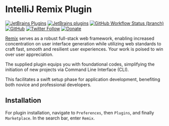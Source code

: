 # IntelliJ Remix Plugin

[![JetBrains Plugins](https://img.shields.io/jetbrains/plugin/v/18753-remix)](https://plugins.jetbrains.com/plugin/18753-remix)
[![JetBrains plugins](https://img.shields.io/jetbrains/plugin/d/18753-remix)](https://plugins.jetbrains.com/plugin/18753-remix/versions)
[![GitHub Workflow Status (branch)](https://img.shields.io/github/actions/workflow/status/KartanHQ/intellij-remix/build.yml?branch=master)](https://github.com/KartanHQ/intellij-remix/actions/workflows/build.yml)
[![GitHub](https://img.shields.io/github/license/KartanHQ/intellij-remix)](https://github.com/KartanHQ/intellij-remix/blob/master/LICENSE)
[![Twitter Follow](https://img.shields.io/badge/follow-%40nekofar-1DA1F2?logo=twitter&style=flat)](https://twitter.com/nekofar)
[![Donate](https://img.shields.io/badge/donate-nekofar.crypto-a2b9bc?logo=ko-fi&logoColor=white)](https://ud.me/nekofar.crypto)


<!-- Plugin description -->
[Remix](https://remix.run) serves as a robust full-stack web framework, enabling increased concentration on user
interface generation while utilizing web standards to craft fast, smooth and resilient user experiences. Your work is
poised to win over user appreciation.

The supplied plugin equips you with foundational codes, simplifying the initiation of new projects via Command Line
Interface (CLI).

This facilitates a swift setup phase for application development, benefiting both novice and professional developers.
<!-- Plugin description end -->

## Installation

For plugin installation, navigate to `Preferences`, then `Plugins`, and finally `Marketplace`. In the search bar,
enter `Remix`.

